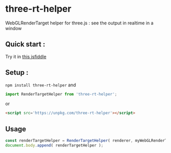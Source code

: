 # three-rt-helper
WebGLRenderTarget helper for three.js : see the output in realtime in a window

## Quick start :

Try it in [this jsfiddle](https://jsfiddle.net/felixmariotto/b5x8f31h/)

## Setup :

`npm install three-rt-helper`
and
```js
import RenderTargetHelper from 'three-rt-helper';
```

or

```html
<script src='https://unpkg.com/three-rt-helper'></script>
```

## Usage

```js
const renderTargetHelper = RenderTargetHelper( renderer, myWebGLRenderTarget );
document.body.append( renderTargetHelper );
```
